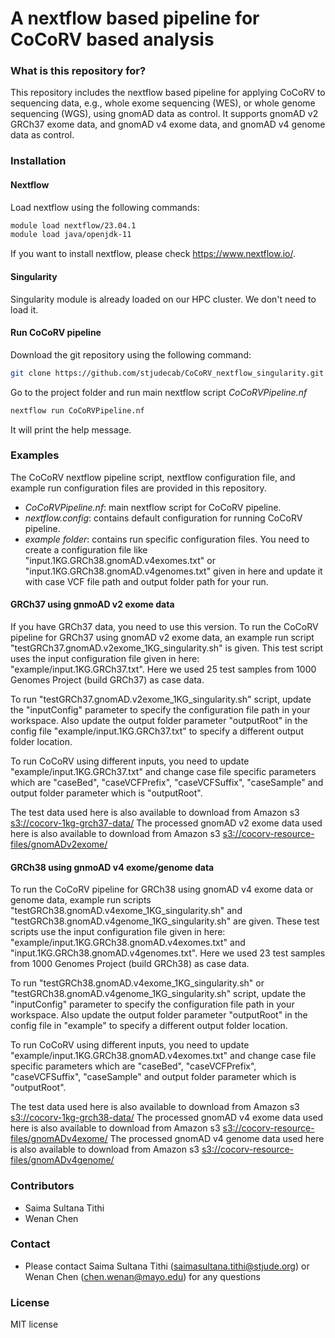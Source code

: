 # A nextflow based pipeline for CoCoRV based analysis #

### What is this repository for? ###
This repository includes the nextflow based pipeline for applying CoCoRV to sequencing data, e.g., whole exome sequencing (WES), or whole genome sequencing (WGS), using gnomAD data as control. It supports gnomAD v2 GRCh37 exome data, and gnomAD v4 exome data, and gnomAD v4 genome data as control.    

### Installation ###

#### Nextflow ####
Load nextflow using the following commands:
```bash
module load nextflow/23.04.1
module load java/openjdk-11
```
If you want to install nextflow, please check https://www.nextflow.io/.

#### Singularity ####
Singularity module is already loaded on our HPC cluster. We don't need to load it.

#### Run CoCoRV pipeline ####
Download the git repository using the following command:
```bash
git clone https://github.com/stjudecab/CoCoRV_nextflow_singularity.git
```
Go to the project folder and run main nextflow script *CoCoRVPipeline.nf*
```bash
nextflow run CoCoRVPipeline.nf
```
It will print the help message.

### Examples ###
The CoCoRV nextflow pipeline script, nextflow configuration file, and example run configuration files are provided in this repository.

* *CoCoRVPipeline.nf*: main nextflow script for CoCoRV pipeline.
* *nextflow.config*: contains default configuration for running CoCoRV pipeline.
* *example folder*: contains run specific configuration files. You need to create a configuration file like "input.1KG.GRCh38.gnomAD.v4exomes.txt" or "input.1KG.GRCh38.gnomAD.v4genomes.txt" given in here and update it with case VCF file path and output folder path for your run.

#### GRCh37 using gnmoAD v2 exome data ####
If you have GRCh37 data, you need to use this version. To run the CoCoRV pipeline for GRCh37 using gnomAD v2 exome data, an example run script "testGRCh37.gnomAD.v2exome_1KG_singularity.sh" is given. This test script uses the input configuration file given in here: "example/input.1KG.GRCh37.txt". Here we used 25 test samples from 1000 Genomes Project (build GRCh37) as case data.

To run "testGRCh37.gnomAD.v2exome_1KG_singularity.sh" script, update the "inputConfig" parameter to specify the configuration file path in your workspace. Also update the output folder parameter "outputRoot" in the config file "example/input.1KG.GRCh37.txt" to specify a different output folder location.

To run CoCoRV using different inputs, you need to update "example/input.1KG.GRCh37.txt" and change case file specific parameters which are "caseBed", "caseVCFPrefix", "caseVCFSuffix", "caseSample" and output folder parameter which is "outputRoot".

The test data used here is also available to download from Amazon s3 [s3://cocorv-1kg-grch37-data/](s3://cocorv-1kg-grch37-data/)
The processed gnomAD v2 exome data used here is also available to download from Amazon s3 [s3://cocorv-resource-files/gnomADv2exome/](s3://cocorv-resource-files/gnomADv2exome/)

#### GRCh38 using gnmoAD v4 exome/genome data ####
To run the CoCoRV pipeline for GRCh38 using gnomAD v4 exome data or genome data, example run scripts "testGRCh38.gnomAD.v4exome_1KG_singularity.sh" and "testGRCh38.gnomAD.v4genome_1KG_singularity.sh" are given. These test scripts use the input configuration file given in here: "example/input.1KG.GRCh38.gnomAD.v4exomes.txt" and "input.1KG.GRCh38.gnomAD.v4genomes.txt". Here we used 23 test samples from 1000 Genomes Project (build GRCh38) as case data.

To run "testGRCh38.gnomAD.v4exome_1KG_singularity.sh" or "testGRCh38.gnomAD.v4genome_1KG_singularity.sh" script, update the "inputConfig" parameter to specify the configuration file path in your workspace. Also update the output folder parameter "outputRoot" in the config file in "example" to specify a different output folder location.

To run CoCoRV using different inputs, you need to update "example/input.1KG.GRCh38.gnomAD.v4exomes.txt" and change case file specific parameters which are "caseBed", "caseVCFPrefix", "caseVCFSuffix", "caseSample" and output folder parameter which is "outputRoot".

The test data used here is also available to download from Amazon s3 [s3://cocorv-1kg-grch38-data/](s3://cocorv-1kg-grch38-data/)
The processed gnomAD v4 exome data used here is also available to download from Amazon s3 [s3://cocorv-resource-files/gnomADv4exome/](s3://cocorv-resource-files/gnomADv4exome/)
The processed gnomAD v4 genome data used here is also available to download from Amazon s3 [s3://cocorv-resource-files/gnomADv4genome/](s3://cocorv-resource-files/gnomADv4genome/)

### Contributors ###
* Saima Sultana Tithi
* Wenan Chen

### Contact ###
* Please contact Saima Sultana Tithi (saimasultana.tithi@stjude.org) or Wenan Chen (chen.wenan@mayo.edu) for any questions

### License ###
MIT license
